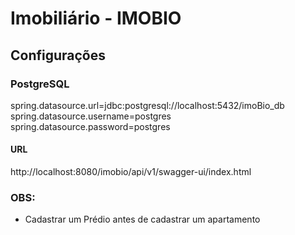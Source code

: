 # Imobiliário - IMOBIO


## Configurações

### PostgreSQL
spring.datasource.url=jdbc:postgresql://localhost:5432/imoBio_db
spring.datasource.username=postgres
spring.datasource.password=postgres

#### URL
http://localhost:8080/imobio/api/v1/swagger-ui/index.html

### OBS: 
- Cadastrar um Prédio antes de cadastrar um apartamento
